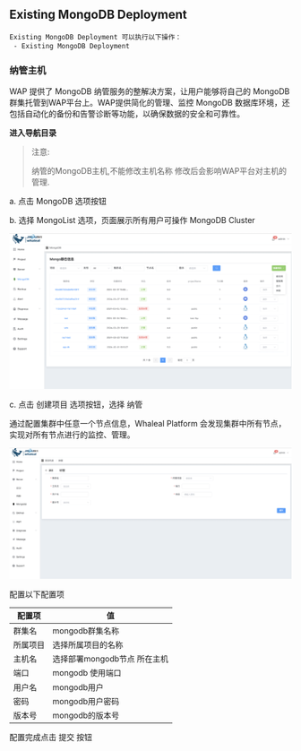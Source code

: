 ## Existing MongoDB Deployment

```
Existing MongoDB Deployment 可以执行以下操作：
 - Existing MongoDB Deployment
```

### 纳管主机

WAP 提供了 MongoDB 纳管服务的整解决方案，让用户能够将自己的 MongoDB 群集托管到WAP平台上。WAP提供简化的管理、监控 MongoDB 数据库环境，还包括自动化的备份和告警诊断等功能，以确保数据的安全和可靠性。

**进入导航目录**

>  注意: 
>
> 纳管的MongoDB主机,不能修改主机名称 修改后会影响WAP平台对主机的管理.

a. 点击 MongoDB 选项按钮

b. 选择 MongoList 选项，页面展示所有用户可操作 MongoDB Cluster

![1](../../../../../images/whalealPlatformImages/mongodb.png)

c. 点击 创建项目 选项按钮，选择 纳管

通过配置集群中任意一个节点信息，Whaleal Platform 会发现集群中所有节点，实现对所有节点进行的监控、管理。

![1](../../../../../images/whalealPlatformImages/ExistingMongoDBDeployment.png)

配置以下配置项

| 配置项   | 值                           |
| -------- | ---------------------------- |
| 群集名   | mongodb群集名称              |
| 所属项目 | 选择所属项目的名称           |
| 主机名   | 选择部署mongodb节点 所在主机 |
| 端口     | mongodb 使用端口             |
| 用户名   | mongodb用户                  |
| 密码     | mongodb用户密码              |
| 版本号   | mongodb的版本号              |



配置完成点击 提交 按钮

